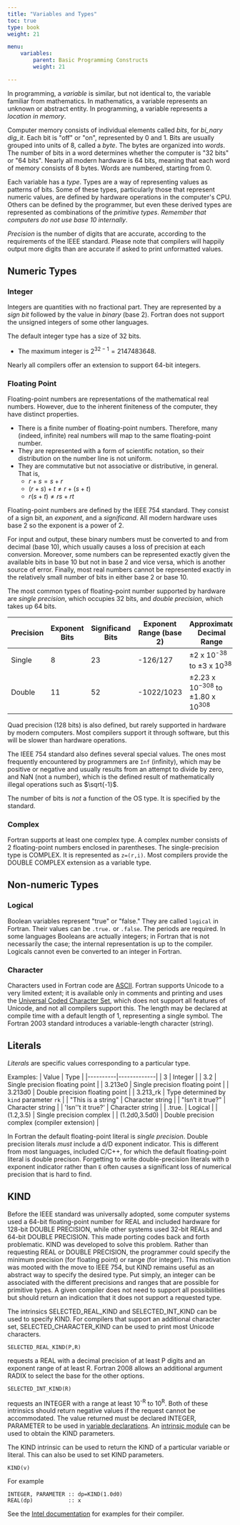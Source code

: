 ```yaml
---
title: "Variables and Types"
toc: true
type: book
weight: 21

menu:
    variables:
        parent: Basic Programming Constructs
        weight: 21

---
```


In programming, a _variable_ is similar, but not identical to, the variable familiar from mathematics.  In mathematics, a variable represents an unknown or abstract entity.  In programming, a variable represents a _location in memory_.

Computer memory consists of individual elements called _bits_, for _bi_nary dig_it_.  Each bit is "off" or "on", represented by 0 and 1.  Bits are usually grouped into units of 8, called a _byte_.  The bytes are organized into _words_.  The number of bits in a word determines whether the computer is "32 bits" or "64 bits".  Nearly all modern hardware is 64 bits, meaning that each word of memory consists of 8 bytes.  Words are numbered, starting from 0.

Each variable has a _type_.  Types are a way of representing values as patterns of bits.  Some of these types, particularly those that represent numeric values, are defined by hardware operations in the computer's CPU.  Others can be defined by the programmer, but even these derived types are represented as combinations of the _primitive types_. 
_Remember that computers do not use base 10 internally_.  

_Precision_ is the number of digits that are accurate, according to the requirements of the IEEE standard.  Please note that compilers will happily output more digits than are accurate if asked to print unformatted values.

## Numeric Types

### Integer

Integers are quantities with no fractional part.
They are represented by a _sign bit_ followed by the value in _binary_ (base 2).
Fortran does not support the unsigned integers of some other languages.

The default integer type has a size of 32 bits.
  * The maximum integer is $2^{32-1}=2147483648$.

Nearly all compilers offer an extension to support 64-bit integers. 

### Floating Point

Floating-point numbers are representations of the mathematical real numbers.
However, due to the inherent finiteness of the computer, they have distinct 
properties.

* There is a finite number of floating-point numbers. Therefore, many (indeed, infinite) real numbers will map to the same floating-point number.
* They are represented with a form of scientific notation, so their distribution on the number line is not uniform.
* They are commutative but not associative or distributive, in general.  That 
is,
  * $r+s=s+r$
  * $(r+s)+t \ne r+(s+t)$
  * $r(s+t) \ne rs+rt$ 

Floating-point numbers are defined by the IEEE 754 standard.  They consist of a sign bit, an _exponent_, and a _significand_.  All modern hardware uses base 2 so the exponent is a power of 2.  

For input and output, these binary numbers must be converted to and from decimal (base 10), which usually causes a loss of precision at each
conversion.  Moreover, some numbers can be represented exactly given the available bits in base 10 but not in base 2 and vice versa, which is another source of error.  Finally, most real numbers cannot be represented exactly in the relatively small number of bits in either base 2 or base 10.  

The most common types of floating-point number supported by hardware are _single precision_, which occupies 32 bits, and _double precision_, which takes up 64 bits.  

|   Precision  |  Exponent Bits |  Significand Bits | Exponent Range (base 2) | Approximate Decimal Range  |  Approximate Decimal Precision |
|--------------|----------------|-------------------|-------------------------|----------------------------|--------------------------------|
| Single       |  8    |  23  |  -126/127 | &plusmn;2 x 10<sup>-38</sup> to &plusmn;3 x 10<sup>38</sup> | 7 digits |
| Double       |  11   |  52  |  -1022/1023 |  &plusmn;2.23 x 10<sup>−308</sup> to &plusmn;1.80 x 10<sup>308</sup> |  16 digits |

Quad precision (128 bits) is also defined, but rarely supported in hardware by modern computers.  Most compilers support it through software, but this will be slower than hardware operations.

The IEEE 754 standard also defines several special values.  The ones most frequently encountered by programmers are `Inf` (infinity), which may be positive or negative and usually results from an attempt to divide by zero, and NaN (not a number), which is the defined result of mathematically illegal operations such as $\sqrt{-1}$.

The number of bits is _not_ a function of the OS type.  It is specified by the standard.

### Complex

Fortran supports at least one complex type.  A complex number consists of 2 floating-point numbers enclosed in parentheses.
The single-precision type is COMPLEX.  It is represented as `z=(r,i)`.
Most compilers provide the DOUBLE COMPLEX extension as a variable type.

## Non-numeric Types

### Logical

Boolean variables represent  "true" or "false."  They are called `logical` in Fortran.
Their values can be `.true.` or `.false`. The periods are required.
In some languages Booleans are actually integers; in Fortran that is not necessarily the case; the internal representation is up to the compiler.
Logicals cannot even be converted to an integer in Fortran.

### Character

Characters used in Fortran code are [ASCII](http://www.asciitable.com/). Fortran supports Unicode to a very limited extent; it is available only in comments and printing and uses the [Universal Coded Character Set](https://en.wikipedia.org/wiki/Universal_Coded_Character_Set), which does not support all features of Unicode, and not all compilers support this.
The length may be declared at compile time with a default length of 1, representing a single symbol.  The Fortran 2003 standard introduces a variable-length character (string).

## Literals

_Literals_ are specific values corresponding to a particular type.

Examples:
| Value    |   Type      |
|----------|-------------|
|     3    | Integer     |
|    3.2   |  Single precision floating point |
|  3.213e0 | Single precision floating point  |
|  3.213d0 | Double precision floating point |
| 3.213_rk | Type determined by `kind` parameter `rk` |
|  "This is a string" | Character string  |
|  "Isn’t it true?"  |  Character string  |
|  'Isn''t it true?' |  Character string  |
|  .true.  |  Logical  |
| (1.2,3.5) | Single precision complex  |
| (1.2d0,3.5d0) | Double precision complex (compiler extension)  |

In Fortran the default floating-point literal is _single precision_.  Double precision literals _must_ include a d/D exponent indicator.  This is different from most languages, included C/C++, for which the default floating-point literal is double precison.
Forgetting to write double-precision literals with `D` exponent indicator rather than `E` often causes a significant loss of numerical precision that is hard to find.

## KIND

Before the IEEE standard was universally adopted, some computer systems used a 64-bit floating-point number for REAL and included hardware for 128-bit DOUBLE PRECISION, while other systems used 32-bit REALs and 64-bit DOUBLE PRECISION.  This made porting codes back and forth problematic.  KIND was developed to solve this problem.  Rather than requesting REAL or DOUBLE PRECISION, the programmer could specify the minimum precision (for floating point) or range (for integer).  This motivation was mooted with the move to IEEE 754, but KIND remains useful as an abstract way to specify the desired type.  Put simply, an integer can be associated with the different precisions and ranges that are possible for primitive types.  A given compiler does not need to support all possibilities but should return an indication that it does not support a requested type.

The intrinsics SELECTED_REAL_KIND and SELECTED_INT_KIND can be used to specify KIND.  For compilers that support an additional character set, SELECTED_CHARACTER_KIND can be used to print most Unicode characters.
```
SELECTED_REAL_KIND(P,R)
```
requests a REAL with a decimal precision of at least P digits and an exponent range of at least R.  Fortran 2008 allows an additional argument RADIX to select the base for the other options.
```
SELECTED_INT_KIND(R)
```
requests an INTEGER with a range at least 10<sup>-R</sup> to 10<sup>R</sup>.
Both of these intrinsics should return negative values if the request cannot be accommodated.
The value returned must be declared INTEGER, PARAMETER to be used in [variable declarations](/courses/fortran_introduction/declarations).
An [intrinsic module](/courses/fortran_introduction/intrinsic_modules) can be used to obtain the KIND parameters.

The KIND intrinsic can be used to return the KIND of a particular variable or literal.  This can also be used to set KIND parameters.
```
KIND(v)
```
For example
```
INTEGER, PARAMETER :: dp=KIND(1.0d0)
REAL(dp)           :: x
```
See the [Intel documentation](https://software.intel.com/content/www/us/en/develop/documentation/fortran-compiler-oneapi-dev-guide-and-reference/top/language-reference/data-types-constants-and-variables/intrinsic-data-types.html#intrinsic-data-types) for examples for their compiler.

